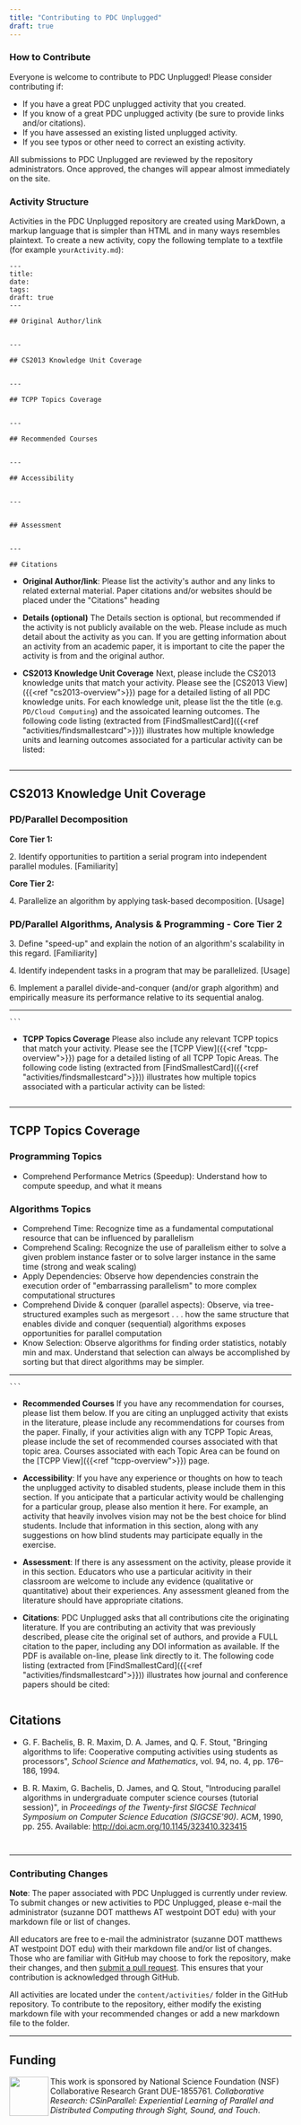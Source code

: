 ```yaml
---
title: "Contributing to PDC Unplugged"
draft: true
---
```


### How to Contribute

Everyone is welcome to contribute to PDC Unplugged!  Please consider contributing if:

* If you have a great PDC unplugged activity that you created.
* If you know of a great PDC unplugged activity (be sure to provide links and/or citations).
* If you have assessed an existing listed unplugged activity.
* If you see typos or other need to correct an existing activity.

All submissions to PDC Unplugged are reviewed by the repository administrators. Once approved, the changes will 
appear almost immediately on the site.




### Activity Structure

Activities in the PDC Unplugged repository are created using MarkDown, a markup language that is simpler than HTML and in many ways resembles plaintext. To create a new activity, copy the following template to a textfile (for example `yourActivity.md`):

```
---
title: 
date: 
tags:
draft: true
---

## Original Author/link


---

## CS2013 Knowledge Unit Coverage


---

## TCPP Topics Coverage


---

## Recommended Courses


---

## Accessibility


---


## Assessment 


---

## Citations

```

* **Original Author/link**: Please list the activity's author and any links to related external material. Paper citations and/or websites should be placed under the  "Citations" heading 

* **Details (optional)** The Details section is optional, but recommended if the activity is not publicly available on the web. Please include as much detail about the activity as you can. If you are getting information about an activity from an academic paper, it is important to cite the paper the activity is from and the original author. 

* **CS2013 Knowledge Unit Coverage** Next, please include the CS2013 knowledge units that match your activity. Please see the [CS2013 View]({{<ref "cs2013-overview">}}) page for a detailed listing of all PDC knowledge units. For each knowledge unit, please list the the title (e.g. `PD/Cloud Computing`) and the assoicated learning outcomes. The following code listing (extracted from [FindSmallestCard]({{<ref "activities/findsmallestcard">}})) illustrates how multiple knowledge units and learning outcomes associated for a particular activity can be listed:
	```text

---
## CS2013 Knowledge Unit Coverage

### PD/Parallel Decomposition

**Core Tier 1:**

2\. Identify opportunities to partition a serial program into independent 
        parallel modules. [Familiarity]

**Core Tier 2:**

4\. Parallelize an algorithm by applying task-based decomposition. [Usage]

### PD/Parallel Algorithms, Analysis & Programming - Core Tier 2

3\. Define "speed-up" and explain the notion of an algorithm's scalability in 
        this regard. [Familiarity]

4\. Identify independent tasks in a program that may be parallelized. [Usage]

6\. Implement a parallel divide-and-conquer (and/or graph algorithm) and 
        empirically measure its performance relative to its sequential analog.

---
	```

* **TCPP Topics Coverage** Please also include any relevant TCPP topics that match your activity. Please see the [TCPP View]({{<ref "tcpp-overview">}}) page for a detailed listing of all TCPP Topic Areas. The following code listing (extracted from [FindSmallestCard]({{<ref "activities/findsmallestcard">}})) illustrates how multiple topics associated with a particular activity can be listed:
	```text

---
## TCPP Topics Coverage

### Programming Topics 

* Comprehend Performance Metrics (Speedup): Understand how to compute speedup, 
      and what it means

### Algorithms Topics

* Comprehend Time: Recognize time as a fundamental computational resource that 
      can be influenced by parallelism
* Comprehend Scaling: Recognize the use of parallelism either to solve a given 
      problem instance faster or to solve larger instance in the same time 
      (strong and weak scaling)
* Apply Dependencies: Observe how dependencies constrain the execution order of 
      "embarrassing parallelism" to more complex computational structures
* Comprehend Divide & conquer (parallel aspects): Observe, via tree-structured 
      examples such as mergesort . . . how the same structure that enables divide 
      and conquer (sequential) algorithms exposes opportunities for parallel 
      computation
* Know Selection: Observe algorithms for finding order statistics, notably min 
      and max. Understand that selection can always be accomplished by sorting but 
      that direct algorithms may be simpler.

---
	```

* **Recommended Courses** If you have any recommendation for courses, please list them below. If you are citing an unplugged activity that exists in the literature, please include any recommendations for courses from the paper. Finally, if your activities align with any TCPP Topic Areas, please include the 
set of recommended courses associated with that topic area. Courses associated with each Topic Area can be found on the [TCPP View]({{<ref "tcpp-overview">}}) page.

* **Accessibility**: If you have any experience or thoughts on how to teach the unplugged activity to disabled students, please include them in this section. If you anticipate that a particular activity would be challenging for a particular group, please also mention it here. For example, an activity that heavily involves vision may not be the best choice for blind students. Include that information in this section, along with any suggestions on how blind students may participate equally in the exercise. 

* **Assessment**: If there is any assessment on the activity, please provide it in this section. Educators who use a particular acitivity in their classroom are welcome to include any evidence (qualitative or quantitative) about their experiences. Any assessment gleaned from the literature should have appropriate citations.

* **Citations**: PDC Unplugged  asks that all contributions cite the originating literature. If you are contributing an activity that was previously described, please cite the original set of authors, and provide a FULL citation to the paper, including any DOI information as available. If the PDF is available on-line, please link directly to it.  The following code listing (extracted from [FindSmallestCard]({{<ref "activities/findsmallestcard">}})) illustrates how journal and conference papers should be cited:

	```text

## Citations

* G. F. Bachelis, B. R. Maxim, D. A. James, and Q. F. Stout, "Bringing 
      algorithms to life: Cooperative computing activities using students as 
      processors", _School Science and Mathematics_, vol. 94, no. 4, pp. 176–186, 
      1994.

* B. R. Maxim, G. Bachelis, D. James, and Q. Stout, "Introducing parallel 
      algorithms in undergraduate computer science courses (tutorial session)", in 
      _Proceedings of the Twenty-first SIGCSE Technical Symposium on Computer 
      Science Education (SIGCSE'90)_. ACM, 1990, pp. 255. 
      Available: http://doi.acm.org/10.1145/323410.323415

	```


---

### Contributing Changes

**Note**: The paper associated with PDC Unplugged is currently under review. To submit changes or new activities to PDC Unplugged, please e-mail 
the administrator (suzanne DOT matthews AT westpoint DOT edu) with your markdown file or list of changes.

All educators are free to e-mail the administrator (suzanne DOT matthews AT westpoint DOT edu) with their markdown file and/or list of changes. Those who are familiar with GitHub may choose to fork the repository, make their changes, and then [submit a pull request](https://help.github.com/en/github/collaborating-with-issues-and-pull-requests/creating-a-pull-request-from-a-fork). This ensures that your contribution is acknowledged through GitHub. 


All activities are located under the `content/activities/` folder in the GitHub repository. To contribute to the repository, either modify the existing 
markdown file with your recommended changes or add a new markdown file to the folder. 

---


## Funding

<img src="../images/nsf.png" width="70" height="70" align="left"> This work is sponsored by National Science Foundation (NSF) Collaborative Research Grant DUE-1855761. _Collaborative Research: CSinParallel: Experiential Learning of Parallel and Distributed Computing through Sight, Sound, and Touch_. 

[logo]: ../images/nsf.png

